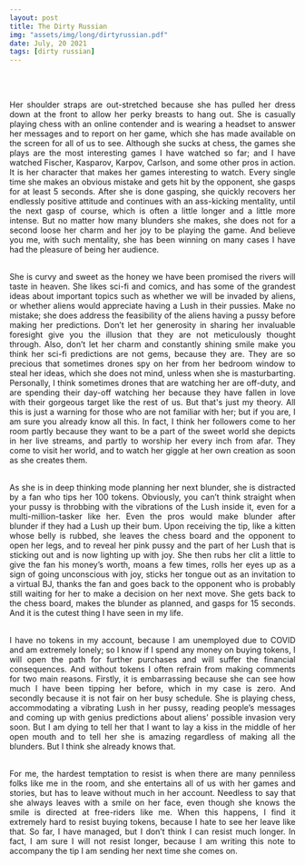 ```yaml
---
layout: post
title: The Dirty Russian
img: "assets/img/long/dirtyrussian.pdf"
date: July, 20 2021
tags: [dirty russian]
---
```


<br><br>
<div align="justify">


Her shoulder straps are out-stretched because she has pulled her dress down at the front to allow her perky breasts to hang out. She is casually playing chess with an online contender and is wearing a headset to answer her messages and to report on her game, which she has made available on the screen for all of us to see. Although she sucks at chess, the games she plays are the most interesting games I have watched so far; and I have watched Fischer, Kasparov, Karpov, Carlson, and some other pros in action. It is her character that makes her games interesting to watch. Every single time she makes an obvious mistake and gets hit by the opponent, she gasps for at least 5 seconds. After she is done gasping, she quickly recovers her endlessly positive attitude and continues with an ass-kicking mentality, until the next gasp of course, which is often a little longer and a little more intense. But no matter how many blunders she makes, she does not for a second loose her charm and her joy to be playing the game. And believe you me, with such mentality, she has been winning on many cases I have had the pleasure of being her audience. <br><br>

She is curvy and sweet as the honey we have been promised the rivers will taste in heaven. She likes sci-fi and comics, and has some of the grandest ideas about important topics such as whether we will be invaded by aliens, or whether aliens would appreciate having a Lush in their pussies. Make no mistake; she does address the feasibility of the aliens having a pussy before making her predictions. Don’t let her generosity in sharing her invaluable foresight give you the illusion that they are not meticulously thought through. Also, don’t let her charm and constantly shining smile make you think her sci-fi predictions are not gems, because they are. They are so precious that sometimes drones spy on her from her bedroom window to steal her ideas, which she does not mind, unless when she is masturbarting. Personally, I think sometimes drones that are watching her are off-duty, and are spending their day-off watching her because they have fallen in love with their gorgeous target like the rest of us. But that's just my theory. All this is just a warning for those who are not familiar with her; but if you are, I am sure you already know all this. In fact, I think her followers come to her room partly because they want to be a part of the sweet world she depicts in her live streams, and partly to worship her every inch from afar. They come to visit her world, and to watch her giggle at her own creation as soon as she creates them. <br><br>

As she is in deep thinking mode planning her next blunder, she is distracted by a fan who tips her 100 tokens. Obviously, you can’t think straight when your pussy is throbbing with the vibrations of the Lush inside it, even for a multi-million-tasker like her. Even the pros would make blunder after blunder if they had a Lush up their bum. Upon receiving the tip, like a kitten whose belly is rubbed, she leaves the chess board and the opponent to open her legs, and to reveal her pink pussy and the part of her Lush that is sticking out and is now lighting up with joy. She then rubs her clit a little to give the fan his money’s worth, moans a few times, rolls her eyes up as a sign of going unconscious with joy, sticks her tongue out as an invitation to a virtual BJ, thanks the fan and goes back to the opponent who is probably still waiting for her to make a decision on her next move. She gets back to the chess board, makes the blunder as planned, and gasps for 15 seconds. And it is the cutest thing I have seen in my life. <br><br>

I have no tokens in my account, because I am unemployed due to COVID and am extremely lonely; so I know if I spend any money on buying tokens, I will open the path for further purchases and will suffer the financial consequences. And without tokens I often refrain from making comments for two main reasons. Firstly, it is embarrassing because she can see how much I have been tipping her before, which in my case is zero. And secondly because it is not fair on her busy schedule. She is playing chess, accommodating a vibrating Lush in her pussy, reading people’s messages and coming up with genius predictions about aliens’ possible invasion very soon. But I am dying to tell her that I want to lay a kiss in the middle of her open mouth and to tell her she is amazing regardless of making all the blunders. But I think she already knows that. <br><br>
  
For me, the hardest temptation to resist is when there are many penniless folks like me in the room, and she entertains all of us with her games and stories, but has to leave without much in her account. Needless to say that she always leaves with a smile on her face, even though she knows the smile is directed at free-riders like me. When this happens, I find it extremely hard to resist buying tokens, because I hate to see her leave like that. So far, I have managed, but I don’t think I can resist much longer. In fact, I am sure I will not resist longer, because I am writing this note to accompany the tip I am sending her next time she comes on. <br><br>



</div>
<br><br>
<br><br>
<br><br>
<br><br>
<br><br>
<br><br>
